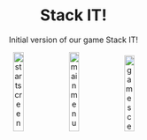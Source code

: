 <div align="center">
    <h1>Stack IT!</h1>
      <p>Initial version of our game Stack IT!</p>
    <img src="https://github.com/kurtpetrola/StackIT-Intro/blob/main/Assets/Sprites/Images/Screenshot1.png" width="19.2%" alt="startscreen" />
    <img src="https://github.com/kurtpetrola/StackIT-Intro/blob/main/Assets/Sprites/Images/Screenshot2.png" width="19.2%" alt="mainmenu" />
    <img src="https://github.com/kurtpetrola/StackIT-Intro/blob/main/Assets/Sprites/Images/Sreenshot3.png" width="18.8%" alt="gamescene" />
</div>
